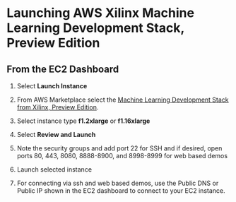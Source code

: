 # Launching AWS Xilinx Machine Learning Development Stack, Preview Edition

## From the EC2 Dashboard

1. Select **Launch Instance**

2. From AWS Marketplace select the [Machine Learning Development Stack from Xilinx, Preview Edition][].

3. Select instance type **f1.2xlarge** or **f1.16xlarge**

4. Select **Review and Launch**

5. Note the security groups and add port 22 for SSH and if desired, open ports 80, 443, 8080, 8888-8900, and 8998-8999 for web based demos

6. Launch selected instance

7. For connecting via ssh and web based demos, use the Public DNS or Public IP shown in the EC2 dashboard to connect to your EC2 instance.


[Machine Learning Development Stack from Xilinx, Preview Edition]: https://aws.amazon.com/marketplace/pp/B077FM2JNS
